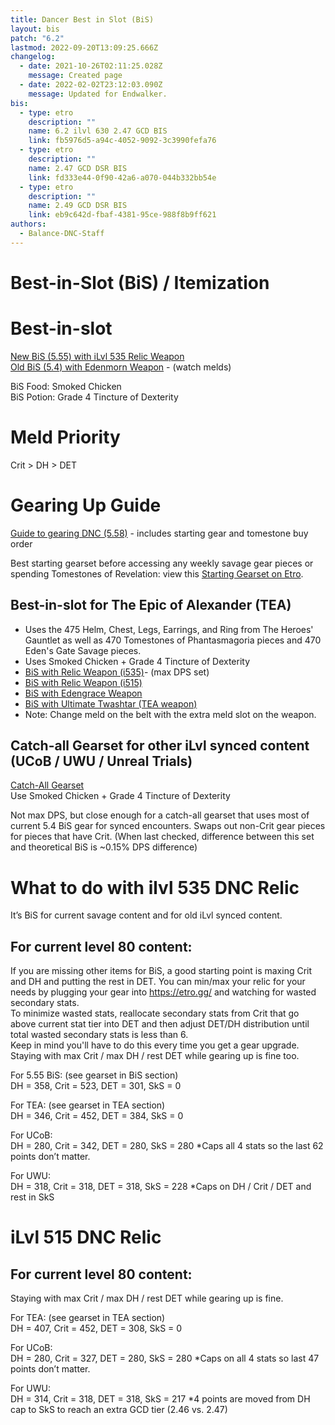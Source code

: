 ```yaml
---
title: Dancer Best in Slot (BiS)
layout: bis
patch: "6.2"
lastmod: 2022-09-20T13:09:25.666Z
changelog:
  - date: 2021-10-26T02:11:25.028Z
    message: Created page
  - date: 2022-02-02T23:12:03.090Z
    message: Updated for Endwalker.
bis:
  - type: etro
    description: ""
    name: 6.2 ilvl 630 2.47 GCD BIS
    link: fb5976d5-a94c-4052-9092-3c3990fefa76
  - type: etro
    description: ""
    name: 2.47 GCD DSR BIS
    link: fd333e44-0f90-42a6-a070-044b332bb54e
  - type: etro
    description: ""
    name: 2.49 GCD DSR BIS
    link: eb9c642d-fbaf-4381-95ce-988f8b9ff621
authors:
  - Balance-DNC-Staff
---
```

# Best-in-Slot (BiS) / Itemization

# Best-in-slot

[New BiS (5.55) with iLvl 535 Relic Weapon](https://etro.gg/gearset/e4cd5da5-6365-4e30-bd26-8e5fadf8a17f) \
[Old BiS (5.4) with Edenmorn Weapon](https://etro.gg/gearset/f904b72c-7e83-4b25-aace-38f7956b6728) - (watch melds)

BiS Food: Smoked Chicken\
BiS Potion: Grade 4 Tincture of Dexterity  

# Meld Priority

Crit > DH > DET

# Gearing Up Guide

[Guide to gearing DNC (5.58)](https://docs.google.com/document/d/1FPD-xboF_kWqynF9zXJdijOyYJkVjHjMhBbRg11apd4/edit?usp=sharing) - includes starting gear and tomestone buy order

Best starting gearset before accessing any weekly savage gear pieces or spending Tomestones of Revelation: view this [Starting Gearset on Etro](https://etro.gg/gearset/702816d1-c9ef-4ee1-836f-6e9a751b9673).

## Best-in-slot for The Epic of Alexander (TEA)

* Uses the 475 Helm, Chest, Legs, Earrings, and Ring from The Heroes' Gauntlet as well as 470 Tomestones of Phantasmagoria pieces and 470 Eden's Gate Savage pieces.  
* Uses Smoked Chicken + Grade 4 Tincture of Dexterity  
* [BiS with Relic Weapon (i535)](https://etro.gg/gearset/22bf8499-0469-44a2-9174-be8f3174a488)- (max DPS set)  
* [BiS with Relic Weapon (i515)](https://etro.gg/gearset/7c9052ac-000c-4b05-b6d8-9c1649516054)  
* [BiS with Edengrace Weapon](https://etro.gg/gearset/46df8892-190c-4f43-a5d7-d9ad95342eb0)
* [BiS with Ultimate Twashtar (TEA weapon)](https://etro.gg/gearset/04fb4305-78a5-4ab2-b0b4-02590763abd3)
* Note: Change meld on the belt with the extra meld slot on the weapon. 

## Catch-all Gearset for other iLvl synced content (UCoB / UWU / Unreal Trials)

[Catch-All Gearset](https://etro.gg/gearset/8e76dbd9-6828-45d1-ae6b-2d2051e2b09f) \
Use Smoked Chicken + Grade 4 Tincture of Dexterity

Not max DPS, but close enough for a catch-all gearset that uses most of current 5.4 BiS gear for synced encounters. Swaps out non-Crit gear pieces for pieces that have Crit. (When last checked, difference between this set and theoretical BiS is ~0.15% DPS difference)

# What to do with ilvl 535 DNC Relic

It’s BiS for current savage content and for old iLvl synced content.

## For current level 80 content:

If you are missing other items for BiS, a good starting point is maxing Crit and DH and putting the rest in DET. You can min/max your relic for your needs by plugging your gear into <https://etro.gg/> and watching for wasted secondary stats.\
To minimize wasted stats, reallocate secondary stats from Crit that go above current stat tier into DET and then adjust DET/DH distribution until total wasted secondary stats is less than 6.\
Keep in mind you'll have to do this every time you get a gear upgrade. Staying with max Crit / max DH / rest DET while gearing up is fine too.

For 5.55 BiS: (see gearset in BiS section)\
DH = 358, Crit = 523, DET = 301, SkS = 0

For TEA: (see gearset in TEA section)\
DH = 346, Crit = 452, DET = 384, SkS = 0

For UCoB:\
DH = 280, Crit = 342, DET = 280, SkS = 280 *Caps all 4 stats so the last 62 points don’t matter. 

For UWU:\
DH = 318, Crit = 318, DET = 318, SkS = 228 *Caps on DH / Crit / DET and rest in SkS

# iLvl 515 DNC Relic

## For current level 80 content:

Staying with max Crit / max DH / rest DET while gearing up is fine.

For TEA: (see gearset in TEA section)\
DH = 407, Crit = 452, DET = 308, SkS = 0 

For UCoB:\
DH = 280, Crit = 327, DET = 280, SkS = 280 *Caps on all 4 stats so last 47 points don’t matter. 

For UWU:\
DH = 314, Crit = 318, DET = 318, SkS = 217 *4 points are moved from DH cap to SkS to reach an extra GCD tier (2.46 vs. 2.47)